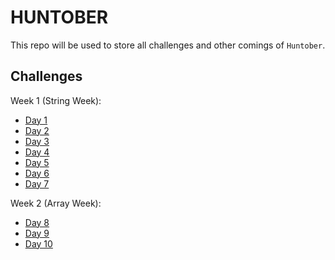 # HUNTOBER

This repo will be used to store all challenges and other comings of `Huntober`.

## Challenges

Week 1 (String Week):

- [Day 1](https://blog.barbaralaw.me/huntober-2022-day-1 "Day 1 Huntober")
- [Day 2](https://blog.barbaralaw.me/huntober-2022-day-2 "Day 2 Huntober")
- [Day 3](https://blog.barbaralaw.me/huntober-2022-day-3 "Day 3 Huntober")
- [Day 4](https://blog.barbaralaw.me/huntober-2022-day-4 "Day 4 Huntober")
- [Day 5](https://blog.barbaralaw.me/huntober-2022-day-5 "Day 5 Huntober")
- [Day 6](https://blog.barbaralaw.me/huntober-2022-day-6 "Day 6 Huntober")
- [Day 7](https://blog.barbaralaw.me/huntober-2022-day-7 "Day 7 Huntober")

Week 2 (Array Week):

- [Day 8](https://blog.barbaralaw.me/huntober-2022-day-8 "Day 8 Huntober")
- [Day 9](https://blog.barbaralaw.me/huntober-2022-day-9 "Day 9 Huntober")
- [Day 10](https://blog.barbaralaw.me/huntober-2022-day-10 "Day 10 Huntober")